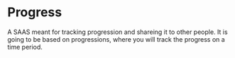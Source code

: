 # Progress

A SAAS meant for tracking progression and shareing it to other people.
It is going to be based on progressions, where you will track the progress
on a time period.
